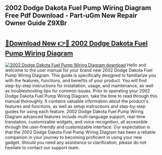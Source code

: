## 2002 Dodge Dakota Fuel Pump Wiring Diagram Free Pdf Download - Part-uGm New Repair Owner Guide Z9XBr

# <h2><a href="http://dfrcvlb.blite.top/?on=2002+Dodge+Dakota+Fuel+Pump+Wiring+Diagram">🔗Download New 👉🔴 2002 Dodge Dakota Fuel Pump Wiring Diagram</a></h2>

[![2002 Dodge Dakota Fuel Pump Wiring Diagram download](https://i.imgur.com/lujVjoI.png)](http://dfrcvlb.blite.top/?on=2002+Dodge+Dakota+Fuel+Pump+Wiring+Diagram)
Hello and welcome to the user manual for your brand new 2002 Dodge Dakota Fuel Pump Wiring Diagram. This guide is specifically designed to familiarize you with the features, functions, and benefits of your product. You will find step-by-step instructions for installation, usage, and maintenance, as well as troubleshooting tips for common issues. Prior to operating your 2002 Dodge Dakota Fuel Pump Wiring Diagram, take the time to read through this manual thoroughly. It contains valuable information about the product's features and functions, as well as setup instructions and step-by-step guides for using each feature. 2002 Dodge Dakota Fuel Pump Wiring Diagram advanced features include multi-language support, real-time translation, customizable widgets, and voice recognition, all accessible through the user-friendly and customizable interface. Our expectation is that the 2002 Dodge Dakota Fuel Pump Wiring Diagram has been a reliable companion in your journey to becoming proficient in using your new gadget. Should you need any assistance or clarification, please do not hesitate to contact our support team.
